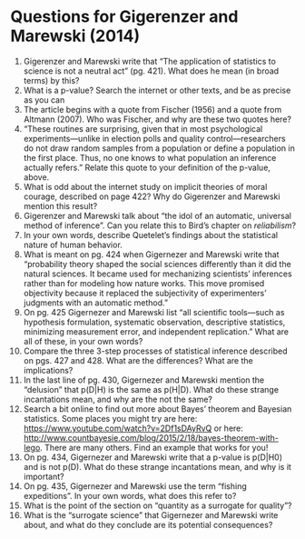
# Questions for Gigerenzer and Marewski (2014)

1. Gigerenzer and Marewski write that “The application of statistics to
  science is not a neutral act” (pg. 421). What does he mean (in broad
  terms) by this?
1. What is a p-value? Search the internet or other texts, and be as
  precise as you can
1. The article begins with a quote from Fischer (1956) and a quote from
  Altmann (2007). Who was Fischer, and why are these two quotes here?
1. “These routines are surprising, given that in most psychological
  experiments—unlike in election polls and quality control—researchers
  do not draw random samples from a population or define a population
  in the first place. Thus, no one knows to what population an
  inference actually refers.” Relate this quote to your definition of
  the p-value, above.
1. What is odd about the internet study on implicit theories of moral
  courage, described on page 422? Why do Gigerenzer and Marewski
  mention this result?
1. Gigerenzer and Marewski talk about “the idol of an automatic,
  universal method of inference”. Can you relate this to Bird’s chapter
  on *reliabilism*?
1. In your own words, describe Quetelet’s findings about the statistical
  nature of human behavior.
1. What is meant on pg. 424 when Gigernezer and Marewski write that
  “probability theory shaped the social sciences differently than it
  did the natural sciences. It became used for mechanizing scientists’
  inferences rather than for modeling how nature works. This move
  promised objectivity because it replaced the subjectivity of
  experimenters’ judgments with an automatic method.”
1. On pg. 425 Gigernezer and Marewski list “all scientific tools—such as
  hypothesis formulation, systematic observation, descriptive
  statistics, minimizing measurement error, and independent
  replication.” What are all of these, in your own words?
1. Compare the three 3-step processes of statistical inference described
  on pgs. 427 and 428. What are the differences? What are the
  implications?
1. In the last line of pg. 430, Gigernezer and Marewski mention the
  “delusion” that p(D|H) is the same as p(H|D). What do these strange
  incantations mean, and why are the not the same?
1. Search a bit online to find out more about Bayes’ theorem and
  Bayesian statistics. Some places you might try are here:
  https://www.youtube.com/watch?v=2Df1sDAyRvQ or here:
  http://www.countbayesie.com/blog/2015/2/18/bayes-theorem-with-lego.
  There are many others. Find an example that works for you!
1. On pg. 434, Gigernezer and Marewski write that a p-value is p(D|H0)
  and is not p(D). What do these strange incantations mean, and why is
  it important?
1. On pg. 435, Gigernezer and Marewski use the term “fishing
  expeditions”. In your own words, what does this refer to?
1. What is the point of the section on “quantity as a surrogate for
  quality”?
1. What is the “surrogate science” that  Gigernezer and Marewski write
  about, and what do they conclude are its potential consequences?
